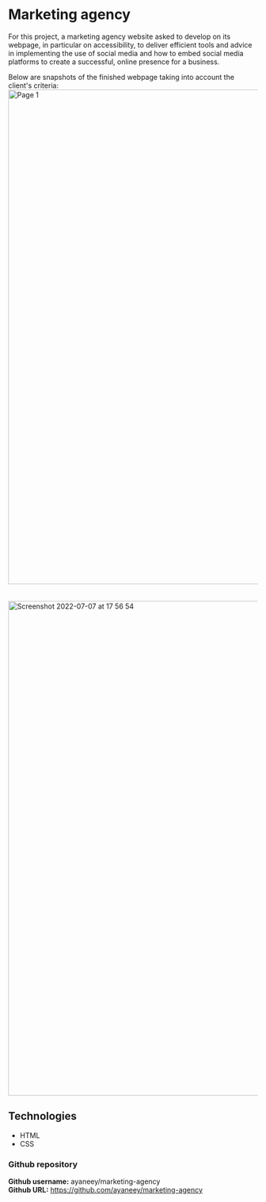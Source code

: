 # Marketing agency

For this project, a marketing agency website asked to develop on its webpage, in particular on accessibility, to deliver efficient tools and advice in implementing the use of social media and how to embed social media platforms to create a successful, online presence for a business.

Below are snapshots of the finished webpage taking into account the client's criteria:
<img width="1000" alt="Page 1" src="https://user-images.githubusercontent.com/108099259/177623789-7bb46014-a9b7-4f1c-a528-024743ca268e.png">
<br>
<br>
<br>
<img width="1000" alt="Screenshot 2022-07-07 at 17 56 54" src="https://user-images.githubusercontent.com/108099259/177829010-b75ec1c4-4da3-4b7c-b69c-54cab07a25ad.png"> 


## Technologies

- HTML
- CSS

### Github repository

<b>Github username:</b> ayaneey/marketing-agency
<br>
<b>Github URL:</b> https://github.com/ayaneey/marketing-agency
